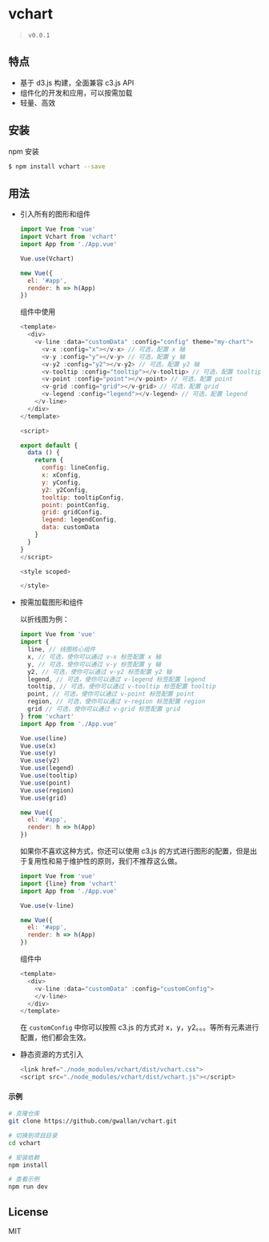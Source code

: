 #  vchart

> `v0.0.1`

## 特点
+ 基于 d3.js 构建，全面兼容 c3.js API
+ 组件化的开发和应用，可以按需加载
+ 轻量、高效

## 安装

 npm 安装

```bash
$ npm install vchart --save
```
## 用法

+ 引入所有的图形和组件

  ```js
  import Vue from 'vue'
  import Vchart from 'vchart'
  import App from './App.vue'

  Vue.use(Vchart)

  new Vue({
    el: '#app',
    render: h => h(App)
  })
  ```
  组件中使用

  ```js
  <template>
    <div>
      <v-line :data="customData" :config="config" theme="my-chart">
        <v-x :config="x"></v-x> // 可选，配置 x 轴
        <v-y :config="y"></v-y> // 可选，配置 y 轴
        <v-y2 :config="y2"></v-y2> // 可选，配置 y2 轴
        <v-tooltip :config="tooltip"></v-tooltip> // 可选，配置 tooltip
        <v-point :config="point"></v-point> // 可选，配置 point
        <v-grid :config="grid"></v-grid> // 可选，配置 grid
        <v-legend :config="legend"></v-legend> // 可选，配置 legend
      </v-line>
    </div>
  </template>

  <script>

  export default {
    data () {
      return {
        config: lineConfig,
        x: xConfig,
        y: yConfig,
        y2: y2Config,
        tooltip: tooltipConfig,
        point: pointConfig,
        grid: gridConfig,
        legend: legendConfig,
        data: customData
      }
    }
  }
  </script>

  <style scoped>

  </style>

  ```
+ 按需加载图形和组件

  以折线图为例：

  ```js
  import Vue from 'vue'
  import {
    line, // 线图核心组件
    x, // 可选，使你可以通过 v-x 标签配置 x 轴
    y, // 可选，使你可以通过 v-y 标签配置 y 轴
    y2, // 可选，使你可以通过 v-y2 标签配置 y2 轴
    legend, // 可选，使你可以通过 v-legend 标签配置 legend
    tooltip, // 可选，使你可以通过 v-tooltip 标签配置 tooltip
    point, // 可选，使你可以通过 v-point 标签配置 point
    region, // 可选，使你可以通过 v-region 标签配置 region
    grid // 可选，使你可以通过 v-grid 标签配置 grid
  } from 'vchart'
  import App from './App.vue'

  Vue.use(line)
  Vue.use(x)
  Vue.use(y)
  Vue.use(y2)
  Vue.use(legend)
  Vue.use(tooltip)
  Vue.use(point)
  Vue.use(region)
  Vue.use(grid)

  new Vue({
    el: '#app',
    render: h => h(App)
  })
  ```
  如果你不喜欢这种方式，你还可以使用 c3.js 的方式进行图形的配置，但是出于复用性和易于维护性的原则，我们不推荐这么做。

  ```js
  import Vue from 'vue'
  import {line} from 'vchart'
  import App from './App.vue'

  Vue.use(v-line)

  new Vue({
    el: '#app',
    render: h => h(App)
  })
  ```

  组件中

  ```js
  <template>
    <div>
      <v-line :data="customData" :config="customConfig">
      </v-line>
    </div>
  </template>

  ```
  在 `customConfig` 中你可以按照 c3.js 的方式对 x，y，y2。。。等所有元素进行配置，他们都会生效。

+ 静态资源的方式引入

  ```js
  <link href="./node_modules/vchart/dist/vchart.css">
  <script src="./node_modules/vchart/dist/vchart.js"></script>
  ```

#### 示例

```bash
# 克隆仓库
git clone https://github.com/gwallan/vchart.git

# 切换到项目目录
cd vchart

# 安装依赖
npm install

# 查看示例
npm run dev
```


## License

MIT
